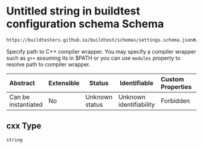 # Untitled string in buildtest configuration schema Schema

```txt
https://buildtesters.github.io/buildtest/schemas/settings.schema.json#/definitions/compiler_section/properties/cxx
```

Specify path to C++ compiler wrapper. You may specify a compiler wrapper such as `g++` assuming its in $PATH or you can use `modules` property to resolve path to compiler wrapper.


| Abstract            | Extensible | Status         | Identifiable            | Custom Properties | Additional Properties | Access Restrictions | Defined In                                                                   |
| :------------------ | ---------- | -------------- | ----------------------- | :---------------- | --------------------- | ------------------- | ---------------------------------------------------------------------------- |
| Can be instantiated | No         | Unknown status | Unknown identifiability | Forbidden         | Allowed               | none                | [settings.schema.json\*](../out/settings.schema.json "open original schema") |

## cxx Type

`string`
